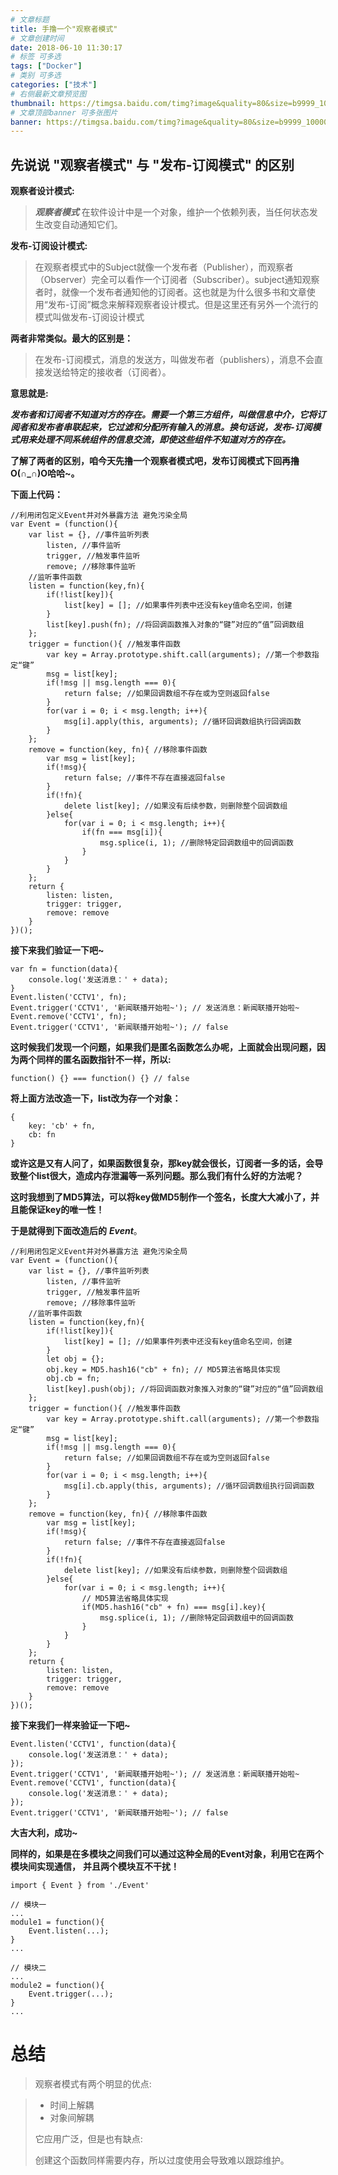 ```yaml
---
# 文章标题
title: 手撸一个"观察者模式"
# 文章创建时间
date: 2018-06-10 11:30:17
# 标签 可多选
tags: ["Docker"]
# 类别 可多选
categories: ["技术"]
# 右侧最新文章预览图
thumbnail: https://timgsa.baidu.com/timg?image&quality=80&size=b9999_10000&sec=1528611716016&di=aac4558311f980a7c5b946fa64318275&imgtype=jpg&src=http%3A%2F%2Fimg0.imgtn.bdimg.com%2Fit%2Fu%3D3366939460%2C2650137872%26fm%3D214%26gp%3D0.jpg
# 文章顶部banner 可多张图片
banner: https://timgsa.baidu.com/timg?image&quality=80&size=b9999_10000&sec=1528611842648&di=30baa8a766cd76ba601b6425dd1b6a8e&imgtype=0&src=http%3A%2F%2Fp4.gexing.com%2FG1%2FM00%2FE6%2F8F%2FrBACE1P38EWyrLNuAACOXqB4SuY933.jpg
---
```

先说说 "观察者模式" 与 "发布-订阅模式" 的区别
----------------------------
**观察者设计模式:**
>***观察者模式*** 在软件设计中是一个对象，维护一个依赖列表，当任何状态发生改变自动通知它们。

**发布-订阅设计模式:**
>在观察者模式中的Subject就像一个发布者（Publisher），而观察者（Observer）完全可以看作一个订阅者（Subscriber）。subject通知观察者时，就像一个发布者通知他的订阅者。这也就是为什么很多书和文章使用“发布-订阅”概念来解释观察者设计模式。但是这里还有另外一个流行的模式叫做发布-订阅设计模式

<!--more-->

**两者非常类似。最大的区别是：**
>在发布-订阅模式，消息的发送方，叫做发布者（publishers），消息不会直接发送给特定的接收者（订阅者）。

**意思就是:**  

***发布者和订阅者不知道对方的存在。需要一个第三方组件，叫做信息中介，它将订阅者和发布者串联起来，它过滤和分配所有输入的消息。换句话说，发布-订阅模式用来处理不同系统组件的信息交流，即使这些组件不知道对方的存在。***

**了解了两者的区别，咱今天先撸一个观察者模式吧，发布订阅模式下回再撸O(∩_∩)O哈哈~。**

**下面上代码：**

```
//利用闭包定义Event并对外暴露方法 避免污染全局
var Event = (function(){
    var list = {}, //事件监听列表
        listen,	//事件监听
        trigger, //触发事件监听
        remove; //移除事件监听
    //监听事件函数
    listen = function(key,fn){ 
        if(!list[key]){
            list[key] = []; //如果事件列表中还没有key值命名空间，创建
        }
        list[key].push(fn); //将回调函数推入对象的“键”对应的“值”回调数组
    };
    trigger = function(){ //触发事件函数
        var key = Array.prototype.shift.call(arguments); //第一个参数指定“键”
        msg = list[key];
        if(!msg || msg.length === 0){
            return false; //如果回调数组不存在或为空则返回false
        }
        for(var i = 0; i < msg.length; i++){
            msg[i].apply(this, arguments); //循环回调数组执行回调函数
        }
    };
    remove = function(key, fn){ //移除事件函数
        var msg = list[key];
        if(!msg){
            return false; //事件不存在直接返回false
        }
        if(!fn){
            delete list[key]; //如果没有后续参数，则删除整个回调数组
        }else{
            for(var i = 0; i < msg.length; i++){
                if(fn === msg[i]){
                    msg.splice(i, 1); //删除特定回调数组中的回调函数
                }
            }
        }
    };
    return {
        listen: listen,
        trigger: trigger,
        remove: remove
    }
})();
```

**接下来我们验证一下吧~**

```
var fn = function(data){
    console.log('发送消息：' + data);
}
Event.listen('CCTV1', fn);
Event.trigger('CCTV1', '新闻联播开始啦~'); // 发送消息：新闻联播开始啦~
Event.remove('CCTV1', fn);
Event.trigger('CCTV1', '新闻联播开始啦~'); // false
```

**这时候我们发现一个问题，如果我们是匿名函数怎么办呢，上面就会出现问题，因为两个同样的匿名函数指针不一样，所以:**

```
function() {} === function() {} // false
```

**将上面方法改造一下，list改为存一个对象：**

```
{
    key: 'cb' + fn,
    cb: fn
}
```
**或许这是又有人问了，如果函数很复杂，那key就会很长，订阅者一多的话，会导致整个list很大，造成内存泄漏等一系列问题。那么我们有什么好的方法呢？**

**这时我想到了MD5算法，可以将key做MD5制作一个签名，长度大大减小了，并且能保证key的唯一性！**

**于是就得到下面改造后的** ***Event***。

```
//利用闭包定义Event并对外暴露方法 避免污染全局
var Event = (function(){
    var list = {}, //事件监听列表
        listen,	//事件监听
        trigger, //触发事件监听
        remove; //移除事件监听
    //监听事件函数
    listen = function(key,fn){ 
        if(!list[key]){
            list[key] = []; //如果事件列表中还没有key值命名空间，创建
        }
        let obj = {};
        obj.key = MD5.hash16("cb" + fn); // MD5算法省略具体实现
        obj.cb = fn;
        list[key].push(obj); //将回调函数对象推入对象的“键”对应的“值”回调数组
    };
    trigger = function(){ //触发事件函数
        var key = Array.prototype.shift.call(arguments); //第一个参数指定“键”
        msg = list[key];
        if(!msg || msg.length === 0){
            return false; //如果回调数组不存在或为空则返回false
        }
        for(var i = 0; i < msg.length; i++){
            msg[i].cb.apply(this, arguments); //循环回调数组执行回调函数
        }
    };
    remove = function(key, fn){ //移除事件函数
        var msg = list[key];
        if(!msg){
            return false; //事件不存在直接返回false
        }
        if(!fn){
            delete list[key]; //如果没有后续参数，则删除整个回调数组
        }else{
            for(var i = 0; i < msg.length; i++){
            	// MD5算法省略具体实现
                if(MD5.hash16("cb" + fn) === msg[i].key){
                    msg.splice(i, 1); //删除特定回调数组中的回调函数
                }
            }
        }
    };
    return {
        listen: listen,
        trigger: trigger,
        remove: remove
    }
})();
```

**接下来我们一样来验证一下吧~**

```
Event.listen('CCTV1', function(data){
    console.log('发送消息：' + data);
});
Event.trigger('CCTV1', '新闻联播开始啦~'); // 发送消息：新闻联播开始啦~
Event.remove('CCTV1', function(data){
    console.log('发送消息：' + data);
});
Event.trigger('CCTV1', '新闻联播开始啦~'); // false
```

**大吉大利，成功~**

**同样的，如果是在多模块之间我们可以通过这种全局的Event对象，利用它在两个模块间实现通信，**
**并且两个模块互不干扰！**

```
import { Event } from './Event'

// 模块一
...
module1 = function(){
    Event.listen(...);
}
...

// 模块二
...
module2 = function(){
    Event.trigger(...);
}
...
```

总结
===

>观察者模式有两个明显的优点:

> * 时间上解耦
> * 对象间解耦  
>
>它应用广泛，但是也有缺点:  
>
> 创建这个函数同样需要内存，所以过度使用会导致难以跟踪维护。

